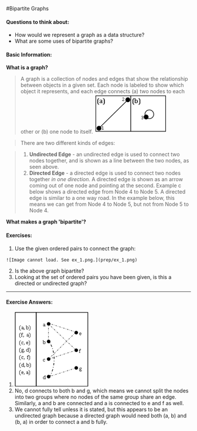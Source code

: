 #Bipartite Graphs

#### Questions to think about:
  * How would we represent a graph as a data structure?
  * What are some uses of bipartite graphs?

#### Basic Information:
**What is a graph?**
> A graph is a collection of nodes and edges that show the relationship between
> objects in a given set.  Each node is labeled to show which object it represents,
> and each edge connects (a) two nodes to each other or (b) one node to itself. 
> ![Image cannot load. See ab.png.](prep/ab.png)

> There are two different kinds of edges:

>   1. **Undirected Edge** - an undirected edge is used to connect two nodes 
>      together, and is shown as a line between the two nodes, as seen above.
>   2. **Directed Edge** - a directed edge is used to connect two nodes together
>      *in one direction*.  A directed edge is shown as an arrow coming out of
>      one node and pointing at the second.  Example c below shows a directed 
>      edge from Node 4 to Node 5.  A directed edge is similar to a one way road.
>      In the example below, this means we can get from Node 4 to Node 5, but not
>      from Node 5 to Node 4.

**What makes a graph 'bipartite'?**

#### Exercises:

  1. Use the given ordered pairs to connect the graph:

	![Image cannot load. See ex_1.png.](prep/ex_1.png)

  2. Is the above graph bipartite?
  3. Looking at the set of ordered pairs you have been given, is this a directed or undirected graph?



-------------------------------------------
#### Exercise Answers: 

  1. ![Image cannot load. See ans_1.png.](prep/ans_1.png)
  2. No, d connects to both b and g, which means we cannot split the nodes into two groups where no nodes of the same group share an edge.  Similarly, a and b are connected and a is connected to e and f as well.
  3. We cannot fully tell unless it is stated, but this appears to be an undirected graph because a directed graph would need both (a, b) and (b, a) in order to connect a and b fully.
